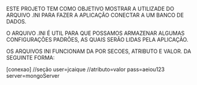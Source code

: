 ESTE PROJETO TEM COMO OBJETIVO MOSTRAR
A UTILIZADE DO ARQUIVO .INI PARA FAZER A 
APLICAÇÃO CONECTAR A UM BANCO DE DADOS. 

O ARQUIVO .INI É UTIL PARA QUE POSSAMOS 
ARMAZENAR ALGUMAS CONFIGURAÇÕES PADRÕES,
AS QUAIS SERÃO LIDAS PELA APLICAÇÃO.

OS ARQUIVOS INI FUNCIONAM DA POR SECOES,
ATRIBUTO E VALOR. DA SEGUINTE FORMA:

[conexao] //seção
user=jcaique //atributo=valor
pass=aeiou123
server=mongoServer